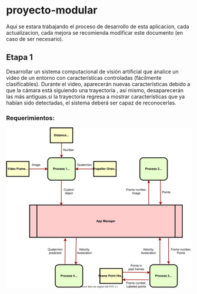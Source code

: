 # proyecto-modular
Aqui se estara trabajando el proceso de desarrollo de esta aplicacion, cada actualizacion, cada mejora se recomienda modificar este documento (en caso de ser necesario).

## Etapa 1
Desarrollar un sistema computacional de visión artificial que analice un video de un entorno con características controladas (fácilmente clasificables). Durante el video, aparecerán nuevas características debido a que la cámara está siguiendo una trayectoria , así mismo, desaparecerán las más antiguas.si la trayectoria regresa a mostrar características que ya habían sido detectadas, el sistema deberá ser capaz de reconocerlas.

### Requerimientos:
![Requerimientos](docs/Stage1.svg?raw=true "Diagrama de modulos")
